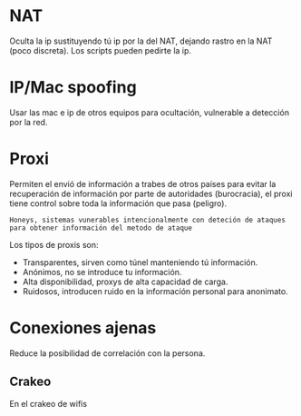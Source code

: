 # NAT
Oculta la ip sustituyendo tú ip por la del NAT, dejando rastro en la NAT (poco discreta). Los scripts pueden pedirte la ip.
# IP/Mac spoofing
Usar las mac e ip de otros equipos para ocultación, vulnerable a detección por la red.
# Proxi
Permiten el envió de información a trabes de otros países para evitar la recuperación de información por parte de autoridades (burocracia), el proxi tiene control sobre toda la información que pasa (peligro).

```note
Honeys, sistemas vunerables intencionalmente con deteción de ataques para obtener información del metodo de ataque
```

Los tipos de proxis son:
- Transparentes, sirven como túnel manteniendo tú información.
- Anónimos, no se introduce tu información.
- Alta disponibilidad, proxys de alta capacidad de carga.
- Ruidosos, introducen ruido en la información personal para anonimato.

# Conexiones ajenas
Reduce la posibilidad de correlación con la persona.
## Crakeo
En el crakeo de wifis 